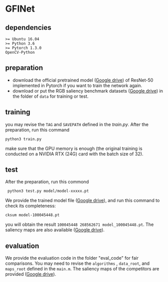 # GFINet


## dependencies 
```
>= Ubuntu 16.04 
>= Python 3.6
>= Pytorch 1.3.0
OpenCV-Python
```

## preparation 
- download the official pretrained model ([Google drive](https://drive.google.com/open?id=107fXhddjD4LBEYvMtYqlPmjuZOfhhEnN)) of ResNet-50 implemented in Pytorch if you want to train the network again.
- download or put the RGB saliency benchmark datasets ([Google drive](https://drive.google.com/open?id=1S8jC0c-vYEGV0jX9ZizPH8SPaKQ7zxM1)) in the folder of `data` for training or test.

## training
you may revise the `TAG` and `SAVEPATH` defined in the *train.py*. After the preparation, run this command 
```
python3 train.py
```
make sure  that the GPU memory is enough (the original training is conducted on a NVIDIA RTX (24G) card with the batch size of 32).

## test
After the preparation, run this commond
```
 python3 test.py model/model-xxxxx.pt
```

We provide the trained model file ([Google drive](https://drive.google.com/open?id=1YKkzYzZuCbGs0zVQwRQ-z8_ounUgYb0d)), and run this command to check its completeness:
```
cksum model-100045448.pt 
```
you will obtain the result `100045448 268562671 model_100045448.pt`.
The saliency maps are also available ([Google drive](https://drive.google.com/open?id=19fkcf1F8BUmLwjYqqDMuVcFGhMGCBnzE)). 

## evaluation
We provide the evaluation code in the folder  "eval_code" for fair comparisons. You may need to revise the `algorithms` , `data_root`, and `maps_root` defined in the `main.m`. The saliency maps of the competitors are provided ([Google drive](https://drive.google.com/open?id=1JiIKySc3-IwfoUhNW7qNul9T3pfkqnYu)).
